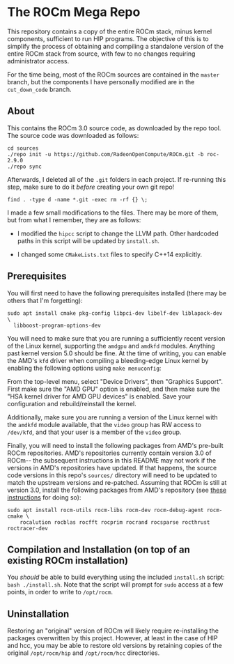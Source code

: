 The ROCm Mega Repo
==================

This repository contains a copy of the entire ROCm stack, minus kernel
components, sufficient to run HIP programs. The objective of this is to
simplify the process of obtaining and compiling a standalone version of the
entire ROCm stack from source, with few to no changes requiring administrator
access.

For the time being, most of the ROCm sources are contained in the `master`
branch, but the components I have personally modified are in the
`cut_down_code` branch.

About
-----

This contains the ROCm 3.0 source code, as downloaded by the repo tool. The
source code was downloaded as follows:
```
cd sources
./repo init -u https://github.com/RadeonOpenCompute/ROCm.git -b roc-2.9.0
./repo sync
```

Afterwards, I deleted all of the `.git` folders in each project. If re-running
this step, make sure to do it *before* creating your own git repo!
```
find . -type d -name *.git -exec rm -rf {} \;
```

I made a few small modifications to the files. There may be more of them, but
from what I remember, they are as follows:

 - I modified the `hipcc` script to change the LLVM path. Other hardcoded
   paths in this script will be updated by `install.sh`.

 - I changed some `CMakeLists.txt` files to specify C++14 explicitly.

Prerequisites
-------------

You will first need to have the following prerequisites installed (there may be
others that I'm forgetting):
```
sudo apt install cmake pkg-config libpci-dev libelf-dev liblapack-dev \
  libboost-program-options-dev
```

You will need to make sure that you are running a sufficiently recent version
of the Linux kernel, supporting the `amdgpu` and `amdkfd` modules. Anything
past kernel version 5.0 should be fine. At the time of writing, you can enable
the AMD's `kfd` driver when compiling a bleeding-edge Linux kernel by enabling
the following options using `make menuconfig`:

From the top-level menu, select "Device Drivers", then "Graphics Support".
First make sure the "AMD GPU" option is enabled, and then make sure the "HSA
kernel driver for AMD GPU devices" is enabled. Save your configuration and
rebuild/reinstall the kernel.

Additionally, make sure you are running a version of the Linux kernel with the
`amdkfd` module available, that the `video` group has RW access to `/dev/kfd`,
and that your user is a member of the `video` group.

Finally, you will need to install the following packages from AMD's pre-built
ROCm repositories. AMD's repositories currently contain version 3.0 of ROCm--
the subsequent instructions in this README may not work if the versions in
AMD's repositories have updated. If that happens, the source code versions in
this repo's `sources/` directory will need to be updated to match the upstream
versions and re-patched. Assuming that ROCm is still at version 3.0, install
the following packages from AMD's repository (see
[these instructions](https://github.com/RadeonOpenCompute/ROCm#Ubuntu) for
doing so):
```
sudo apt install rocm-utils rocm-libs rocm-dev rocm-debug-agent rocm-cmake \
    rocalution rocblas rocfft rocprim rocrand rocsparse rocthrust roctracer-dev
```

Compilation and Installation (on top of an existing ROCm installation)
----------------------------------------------------------------------

You *should* be able to build everything using the included `install.sh`
script: `bash ./install.sh`.  Note that the script will prompt for `sudo`
access at a few points, in order to write to `/opt/rocm`.

Uninstallation
--------------

Restoring an "original" version of ROCm will likely require re-installing the
packages overwritten by this project. However, at least in the case of HIP and
hcc, you may be able to restore old versions by retaining copies of the
original `/opt/rocm/hip` and `/opt/rocm/hcc` directories.

